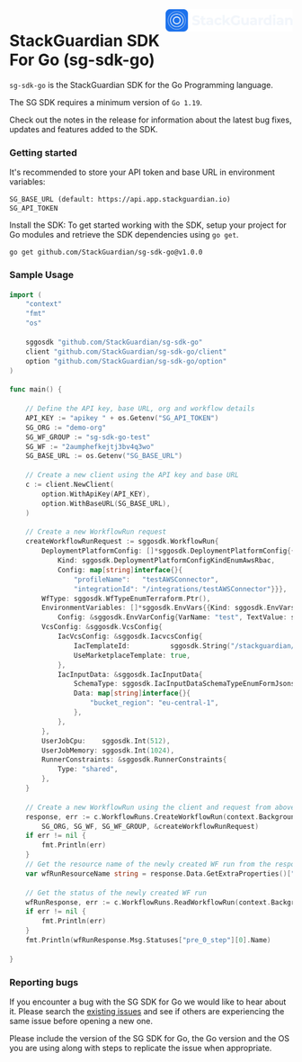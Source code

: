 <a href="https://www.stackguardian.io/">
    <img src=".github/stackguardian_logo.svg" alt="StackGuardian logo" title="StackGuardian" align="right" height="40" />
</a>

# StackGuardian SDK For Go (sg-sdk-go)
`sg-sdk-go` is the StackGuardian SDK for the Go Programming language.

The SG SDK requires a minimum version of `Go 1.19`.

Check out the notes in the release for information about the latest bug fixes, updates and features added to the SDK.

### Getting started

It's recommended to store your API token and base URL in environment variables:
```
SG_BASE_URL (default: https://api.app.stackguardian.io)
SG_API_TOKEN
```

Install the SDK:
To get started working with the SDK, setup your project for Go modules and retrieve the SDK dependencies using `go get`.
```
go get github.com/StackGuardian/sg-sdk-go@v1.0.0
```

### Sample Usage

```go
import (
	"context"
	"fmt"
	"os"

	sggosdk "github.com/StackGuardian/sg-sdk-go"
	client "github.com/StackGuardian/sg-sdk-go/client"
	option "github.com/StackGuardian/sg-sdk-go/option"
)

func main() {

	// Define the API key, base URL, org and workflow details
	API_KEY := "apikey " + os.Getenv("SG_API_TOKEN")
	SG_ORG := "demo-org"
	SG_WF_GROUP := "sg-sdk-go-test"
	SG_WF := "2aumphefkejtj3bv4q3wo"
	SG_BASE_URL := os.Getenv("SG_BASE_URL")

	// Create a new client using the API key and base URL
	c := client.NewClient(
		option.WithApiKey(API_KEY),
		option.WithBaseURL(SG_BASE_URL),
	)

	// Create a new WorkflowRun request
	createWorkflowRunRequest := sggosdk.WorkflowRun{
		DeploymentPlatformConfig: []*sggosdk.DeploymentPlatformConfig{{
			Kind: sggosdk.DeploymentPlatformConfigKindEnumAwsRbac,
			Config: map[string]interface{}{
				"profileName":   "testAWSConnector",
				"integrationId": "/integrations/testAWSConnector"}}},
		WfType: sggosdk.WfTypeEnumTerraform.Ptr(),
		EnvironmentVariables: []*sggosdk.EnvVars{{Kind: sggosdk.EnvVarsKindEnumPlainText,
			Config: &sggosdk.EnvVarConfig{VarName: "test", TextValue: sggosdk.String("testValue")}}},
		VcsConfig: &sggosdk.VcsConfig{
			IacVcsConfig: &sggosdk.IacvcsConfig{
				IacTemplateId:          sggosdk.String("/stackguardian/aws-s3-demo-website:16"),
				UseMarketplaceTemplate: true,
			},
			IacInputData: &sggosdk.IacInputData{
				SchemaType: sggosdk.IacInputDataSchemaTypeEnumFormJsonschema,
				Data: map[string]interface{}{
					"bucket_region": "eu-central-1",
				},
			},
		},
		UserJobCpu:    sggosdk.Int(512),
		UserJobMemory: sggosdk.Int(1024),
		RunnerConstraints: &sggosdk.RunnerConstraints{
			Type: "shared",
		},
	}

	// Create a new WorkflowRun using the client and request from above
	response, err := c.WorkflowRuns.CreateWorkflowRun(context.Background(),
		SG_ORG, SG_WF, SG_WF_GROUP, &createWorkflowRunRequest)
	if err != nil {
		fmt.Println(err)
	}
	// Get the resource name of the newly created WF run from the response
	var wfRunResourceName string = response.Data.GetExtraProperties()["ResourceName"].(string)

	// Get the status of the newly created WF run
	wfRunResponse, err := c.WorkflowRuns.ReadWorkflowRun(context.Background(), SG_ORG, SG_WF, SG_WF_GROUP, wfRunResourceName)
	if err != nil {
		fmt.Println(err)
	}
	fmt.Println(wfRunResponse.Msg.Statuses["pre_0_step"][0].Name)

}
```


### Reporting bugs
If you encounter a bug with the SG SDK for Go we would like to hear about it. Please search the [existing issues](https://github.com/StackGuardian/sg-sdk-go/issues) and see if others are experiencing the same issue before opening a new one. 

Please include the version of the SG SDK for Go, the Go version and the OS you are using along with steps to replicate the issue when appropriate.

